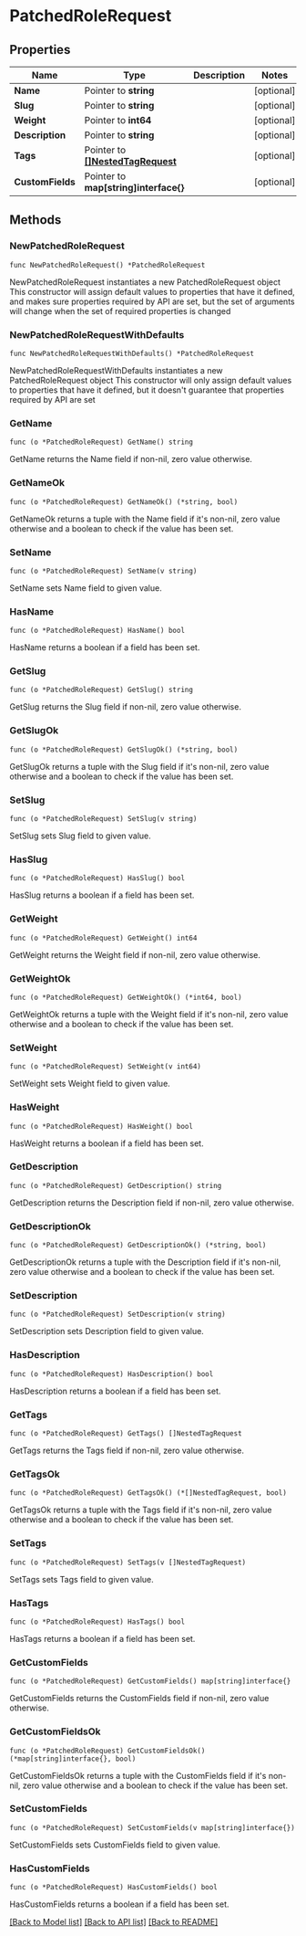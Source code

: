 # PatchedRoleRequest

## Properties

Name | Type | Description | Notes
------------ | ------------- | ------------- | -------------
**Name** | Pointer to **string** |  | [optional] 
**Slug** | Pointer to **string** |  | [optional] 
**Weight** | Pointer to **int64** |  | [optional] 
**Description** | Pointer to **string** |  | [optional] 
**Tags** | Pointer to [**[]NestedTagRequest**](NestedTagRequest.md) |  | [optional] 
**CustomFields** | Pointer to **map[string]interface{}** |  | [optional] 

## Methods

### NewPatchedRoleRequest

`func NewPatchedRoleRequest() *PatchedRoleRequest`

NewPatchedRoleRequest instantiates a new PatchedRoleRequest object
This constructor will assign default values to properties that have it defined,
and makes sure properties required by API are set, but the set of arguments
will change when the set of required properties is changed

### NewPatchedRoleRequestWithDefaults

`func NewPatchedRoleRequestWithDefaults() *PatchedRoleRequest`

NewPatchedRoleRequestWithDefaults instantiates a new PatchedRoleRequest object
This constructor will only assign default values to properties that have it defined,
but it doesn't guarantee that properties required by API are set

### GetName

`func (o *PatchedRoleRequest) GetName() string`

GetName returns the Name field if non-nil, zero value otherwise.

### GetNameOk

`func (o *PatchedRoleRequest) GetNameOk() (*string, bool)`

GetNameOk returns a tuple with the Name field if it's non-nil, zero value otherwise
and a boolean to check if the value has been set.

### SetName

`func (o *PatchedRoleRequest) SetName(v string)`

SetName sets Name field to given value.

### HasName

`func (o *PatchedRoleRequest) HasName() bool`

HasName returns a boolean if a field has been set.

### GetSlug

`func (o *PatchedRoleRequest) GetSlug() string`

GetSlug returns the Slug field if non-nil, zero value otherwise.

### GetSlugOk

`func (o *PatchedRoleRequest) GetSlugOk() (*string, bool)`

GetSlugOk returns a tuple with the Slug field if it's non-nil, zero value otherwise
and a boolean to check if the value has been set.

### SetSlug

`func (o *PatchedRoleRequest) SetSlug(v string)`

SetSlug sets Slug field to given value.

### HasSlug

`func (o *PatchedRoleRequest) HasSlug() bool`

HasSlug returns a boolean if a field has been set.

### GetWeight

`func (o *PatchedRoleRequest) GetWeight() int64`

GetWeight returns the Weight field if non-nil, zero value otherwise.

### GetWeightOk

`func (o *PatchedRoleRequest) GetWeightOk() (*int64, bool)`

GetWeightOk returns a tuple with the Weight field if it's non-nil, zero value otherwise
and a boolean to check if the value has been set.

### SetWeight

`func (o *PatchedRoleRequest) SetWeight(v int64)`

SetWeight sets Weight field to given value.

### HasWeight

`func (o *PatchedRoleRequest) HasWeight() bool`

HasWeight returns a boolean if a field has been set.

### GetDescription

`func (o *PatchedRoleRequest) GetDescription() string`

GetDescription returns the Description field if non-nil, zero value otherwise.

### GetDescriptionOk

`func (o *PatchedRoleRequest) GetDescriptionOk() (*string, bool)`

GetDescriptionOk returns a tuple with the Description field if it's non-nil, zero value otherwise
and a boolean to check if the value has been set.

### SetDescription

`func (o *PatchedRoleRequest) SetDescription(v string)`

SetDescription sets Description field to given value.

### HasDescription

`func (o *PatchedRoleRequest) HasDescription() bool`

HasDescription returns a boolean if a field has been set.

### GetTags

`func (o *PatchedRoleRequest) GetTags() []NestedTagRequest`

GetTags returns the Tags field if non-nil, zero value otherwise.

### GetTagsOk

`func (o *PatchedRoleRequest) GetTagsOk() (*[]NestedTagRequest, bool)`

GetTagsOk returns a tuple with the Tags field if it's non-nil, zero value otherwise
and a boolean to check if the value has been set.

### SetTags

`func (o *PatchedRoleRequest) SetTags(v []NestedTagRequest)`

SetTags sets Tags field to given value.

### HasTags

`func (o *PatchedRoleRequest) HasTags() bool`

HasTags returns a boolean if a field has been set.

### GetCustomFields

`func (o *PatchedRoleRequest) GetCustomFields() map[string]interface{}`

GetCustomFields returns the CustomFields field if non-nil, zero value otherwise.

### GetCustomFieldsOk

`func (o *PatchedRoleRequest) GetCustomFieldsOk() (*map[string]interface{}, bool)`

GetCustomFieldsOk returns a tuple with the CustomFields field if it's non-nil, zero value otherwise
and a boolean to check if the value has been set.

### SetCustomFields

`func (o *PatchedRoleRequest) SetCustomFields(v map[string]interface{})`

SetCustomFields sets CustomFields field to given value.

### HasCustomFields

`func (o *PatchedRoleRequest) HasCustomFields() bool`

HasCustomFields returns a boolean if a field has been set.


[[Back to Model list]](../README.md#documentation-for-models) [[Back to API list]](../README.md#documentation-for-api-endpoints) [[Back to README]](../README.md)


